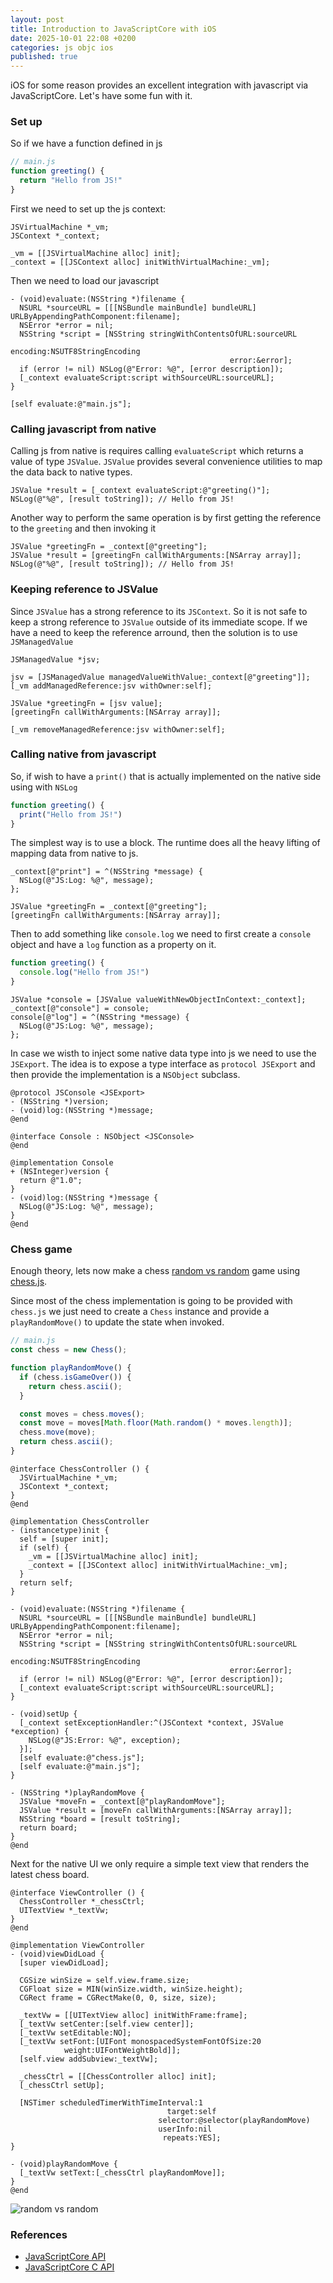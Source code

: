 ```yaml
---
layout: post
title: Introduction to JavaScriptCore with iOS
date: 2025-10-01 22:08 +0200
categories: js objc ios
published: true
---
```


iOS for some reason provides an excellent integration with javascript via JavaScriptCore. Let's have some fun with it.

### Set up

So if we have a function defined in js

```js
// main.js
function greeting() {
  return "Hello from JS!"
}
```

First we need to set up the js context:

```objc
JSVirtualMachine *_vm;
JSContext *_context;

_vm = [[JSVirtualMachine alloc] init];
_context = [[JSContext alloc] initWithVirtualMachine:_vm];
```

Then we need to load our javascript

```objc
- (void)evaluate:(NSString *)filename {
  NSURL *sourceURL = [[[NSBundle mainBundle] bundleURL] URLByAppendingPathComponent:filename];
  NSError *error = nil;
  NSString *script = [NSString stringWithContentsOfURL:sourceURL
                                              encoding:NSUTF8StringEncoding
                                                 error:&error];
  if (error != nil) NSLog(@"Error: %@", [error description]);
  [_context evaluateScript:script withSourceURL:sourceURL];
}

[self evaluate:@"main.js"];
```

### Calling javascript from native

Calling js from native is requires calling `evaluateScript` which returns a value of type `JSValue`. 
`JSValue` provides several convenience utilities to map the data back to native types.

```objc
JSValue *result = [_context evaluateScript:@"greeting()"];
NSLog(@"%@", [result toString]); // Hello from JS!
```

Another way to perform the same operation is by first getting the reference to the `greeting` and then invoking it

```objc
JSValue *greetingFn = _context[@"greeting"];
JSValue *result = [greetingFn callWithArguments:[NSArray array]];
NSLog(@"%@", [result toString]); // Hello from JS!
```

### Keeping reference to JSValue

Since `JSValue` has a strong reference to its `JSContext`. So it is not safe to keep a strong reference to `JSValue` outside of its immediate scope. If we have a need to keep the reference arround, then the solution is to use `JSManagedValue`

```objc
JSManagedValue *jsv;

jsv = [JSManagedValue managedValueWithValue:_context[@"greeting"]];
[_vm addManagedReference:jsv withOwner:self];

JSValue *greetingFn = [jsv value];
[greetingFn callWithArguments:[NSArray array]];

[_vm removeManagedReference:jsv withOwner:self];
```

### Calling native from javascript

So, if wish to have a `print()` that is actually implemented on the native side using with `NSLog`

```js
function greeting() {
  print("Hello from JS!")
}
```

The simplest way is to use a block. The runtime does all the heavy lifting of mapping data from native to js. 

```objc
_context[@"print"] = ^(NSString *message) {
  NSLog(@"JS:Log: %@", message);
};

JSValue *greetingFn = _context[@"greeting"];
[greetingFn callWithArguments:[NSArray array]];
```

Then to add something like `console.log` we need to first create a `console` object and have a `log` function as a property on it.

```js
function greeting() {
  console.log("Hello from JS!")
}
```

```objc
JSValue *console = [JSValue valueWithNewObjectInContext:_context];
_context[@"console"] = console;
console[@"log"] = ^(NSString *message) {
  NSLog(@"JS:Log: %@", message);
};
```

In case we wisth to inject some native data type into js we need to use the `JSExport`. The idea is to expose a type interface as `protocol JSExport` and then provide the implementation is a `NSObject` subclass.

```objc
@protocol JSConsole <JSExport>
- (NSString *)version;
- (void)log:(NSString *)message;
@end

@interface Console : NSObject <JSConsole>
@end

@implementation Console
+ (NSInteger)version {
  return @"1.0";
}
- (void)log:(NSString *)message {
  NSLog(@"JS:Log: %@", message);
}
@end
```

### Chess game

Enough theory, lets now make a chess [random vs random](https://chessboardjs.com/examples#5002) game using [chess.js](https://github.com/jhlywa/chess.js).

Since most of the chess implementation is going to be provided with `chess.js` we just need to create a `Chess` instance and provide a `playRandomMove()` to update the state when invoked.

```js
// main.js
const chess = new Chess();

function playRandomMove() {
  if (chess.isGameOver()) {
    return chess.ascii();
  }

  const moves = chess.moves();
  const move = moves[Math.floor(Math.random() * moves.length)];
  chess.move(move);
  return chess.ascii();
}
```

```objc
@interface ChessController () {
  JSVirtualMachine *_vm;
  JSContext *_context;
}
@end

@implementation ChessController
- (instancetype)init {
  self = [super init];
  if (self) {
    _vm = [[JSVirtualMachine alloc] init];
    _context = [[JSContext alloc] initWithVirtualMachine:_vm];
  }
  return self;
}

- (void)evaluate:(NSString *)filename {
  NSURL *sourceURL = [[[NSBundle mainBundle] bundleURL] URLByAppendingPathComponent:filename];
  NSError *error = nil;
  NSString *script = [NSString stringWithContentsOfURL:sourceURL
                                              encoding:NSUTF8StringEncoding
                                                 error:&error];
  if (error != nil) NSLog(@"Error: %@", [error description]);
  [_context evaluateScript:script withSourceURL:sourceURL];
}

- (void)setUp {
  [_context setExceptionHandler:^(JSContext *context, JSValue *exception) {
    NSLog(@"JS:Error: %@", exception);
  }];
  [self evaluate:@"chess.js"];
  [self evaluate:@"main.js"];
}

- (NSString *)playRandomMove {
  JSValue *moveFn = _context[@"playRandomMove"];
  JSValue *result = [moveFn callWithArguments:[NSArray array]];
  NSString *board = [result toString];
  return board;
}
@end
```

Next for the native UI we only require a simple text view that renders the latest chess board.
```objc
@interface ViewController () {
  ChessController *_chessCtrl;
  UITextView *_textVw;
}
@end

@implementation ViewController
- (void)viewDidLoad {
  [super viewDidLoad];
  
  CGSize winSize = self.view.frame.size;
  CGFloat size = MIN(winSize.width, winSize.height);
  CGRect frame = CGRectMake(0, 0, size, size);
  
  _textVw = [[UITextView alloc] initWithFrame:frame];
  [_textVw setCenter:[self.view center]];
  [_textVw setEditable:NO];
  [_textVw setFont:[UIFont monospacedSystemFontOfSize:20
            weight:UIFontWeightBold]];
  [self.view addSubview:_textVw];
  
  _chessCtrl = [[ChessController alloc] init];
  [_chessCtrl setUp];
  
  [NSTimer scheduledTimerWithTimeInterval:1
                                   target:self
                                 selector:@selector(playRandomMove)
                                 userInfo:nil
                                  repeats:YES];
}

- (void)playRandomMove {
  [_textVw setText:[_chessCtrl playRandomMove]];
}
@end
```


![random vs random](/assets/javascriptcore/00_chess.png)

### References

- [JavaScriptCore API](https://developer.apple.com/documentation/javascriptcore?language=objc)
- [JavaScriptCore C API](https://developer.apple.com/documentation/javascriptcore/c-javascriptcore-api?language=objc)
